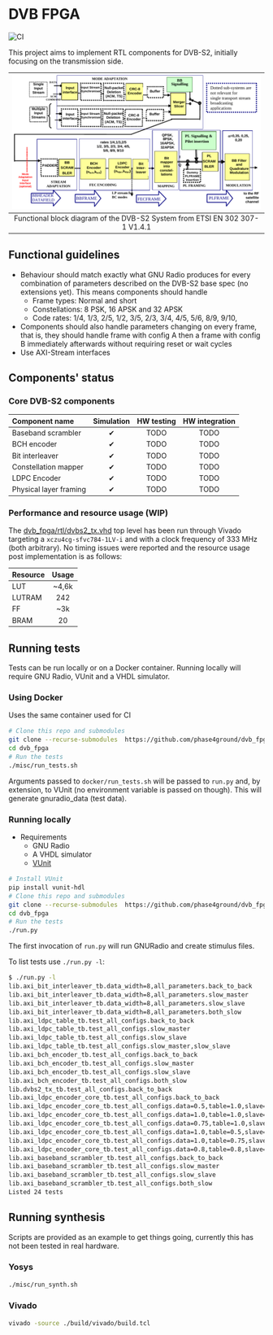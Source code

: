 # DVB FPGA

![CI](https://github.com/phase4ground/dvb_fpga/workflows/Continuous%20integration/badge.svg)

This project aims to implement RTL components for DVB-S2, initially focusing on
the transmission side.

| ![System architecture](misc/system_architecture.png)                        |
| :---:                                                                       |
| Functional block diagram of the DVB-S2 System from ETSI EN 302 307-1 V1.4.1 |

## Functional guidelines

* Behaviour should match exactly what GNU Radio produces for every combination of
  parameters described on the DVB-S2 base spec (no extensions yet). This means
  components should handle
  * Frame types: Normal and short
  * Constellations: 8 PSK, 16 APSK and 32 APSK
  * Code rates: 1/4, 1/3, 2/5, 1/2, 3/5, 2/3, 3/4, 4/5, 5/6, 8/9, 9/10,
* Components should also handle parameters changing on every frame, that is, they
  should handle frame with config A then a frame with config B immediately
  afterwards without requiring reset or wait cycles
* Use AXI-Stream interfaces

## Components' status

<!-- Definitions of each development stage: -->

<!-- * Simulation -->
<!--   * Data must match GNU Radio's output -->
<!--   * **Back to back data:** check no bubbles are inserted -->
<!--   * **Slow reader:** check that AXI backpressure works as expected -->
<!--   * **Slow writer:** check that output data is throttled correctly -->
<!--   * **Slow write and reader:** check AXI handshaking works as expected -->
<!-- * Hardware testing -->
<!--   * Check components is synthesized/implemented as expected by EDA tools -->
<!--   * Check for possible timing issues (too many logic levels, unintended latches, -->
<!--     etc) -->
<!--   [> * Still TBD. Basic idea is to stream data in/out via PCIe or DDR where the host <] -->
<!--   [>   compares the actual and the expected results <] -->
<!--   [> * Might be interesting to have a generic GNU Radio to PCIe bridge so that one <] -->
<!--   [>   could offload create a block diagram on GRC and run parts of it on a real <] -->
<!--   [>   card <] -->
<!-- * Hardware integration -->
<!--   * Same as hardware testing but chaining components together to check it handles -->
<!--     multiple configs as expected -->
<!--   * Check that timing constraints are met when components are used together -->

### Core DVB-S2 components

| Component name         | Simulation | HW testing | HW integration |
| :---                   | :---:      | :--:       | :--:           |
| Baseband scrambler     | ✔          | TODO       | TODO           |
| BCH encoder            | ✔          | TODO       | TODO           |
| Bit interleaver        | ✔          | TODO       | TODO           |
| Constellation mapper   | ✔          | TODO       | TODO           |
| LDPC Encoder           | ✔          | TODO       | TODO           |
| Physical layer framing | ✔          | TODO       | TODO           |

### Performance and resource usage (WIP)

The [dvb_fpga/rtl/dvbs2_tx.vhd](https://github.com/phase4ground/dvb_fpga/blob/master/rtl/dvbs2_tx.vhd)
top level has been run through Vivado targeting a `xczu4cg-sfvc784-1LV-i` and
with a clock frequency of 333 MHz (both arbitrary). No timing issues were
reported and the resource usage post implementation is as follows:

| Resource | Usage |
| :---     | :--:  |
| LUT      | ~4,6k |
| LUTRAM   | 242   |
| FF       | ~3k   |
| BRAM     | 20    |

## Running tests

Tests can be run locally or on a Docker container. Running locally will require
GNU Radio, VUnit and a VHDL simulator.

### Using Docker

Uses the same container used for CI

```sh
# Clone this repo and submodules
git clone --recurse-submodules  https://github.com/phase4ground/dvb_fpga
cd dvb_fpga
# Run the tests
./misc/run_tests.sh
```

Arguments passed to `docker/run_tests.sh` will be passed to `run.py` and, by
extension, to VUnit (no environment variable is passed on though). This will
generate gnuradio_data (test data).

### Running locally

* Requirements
  * GNU Radio
  * A VHDL simulator
  * [VUnit][vunit]

```sh
# Install VUnit
pip install vunit-hdl
# Clone this repo and submodules
git clone --recurse-submodules  https://github.com/phase4ground/dvb_fpga
cd dvb_fpga
# Run the tests
./run.py
```

The first invocation of `run.py` will run GNURadio and create stimulus files.

To list tests use `./run.py -l`:

```sh
$ ./run.py -l
lib.axi_bit_interleaver_tb.data_width=8,all_parameters.back_to_back
lib.axi_bit_interleaver_tb.data_width=8,all_parameters.slow_master
lib.axi_bit_interleaver_tb.data_width=8,all_parameters.slow_slave
lib.axi_bit_interleaver_tb.data_width=8,all_parameters.both_slow
lib.axi_ldpc_table_tb.test_all_configs.back_to_back
lib.axi_ldpc_table_tb.test_all_configs.slow_master
lib.axi_ldpc_table_tb.test_all_configs.slow_slave
lib.axi_ldpc_table_tb.test_all_configs.slow_master,slow_slave
lib.axi_bch_encoder_tb.test_all_configs.back_to_back
lib.axi_bch_encoder_tb.test_all_configs.slow_master
lib.axi_bch_encoder_tb.test_all_configs.slow_slave
lib.axi_bch_encoder_tb.test_all_configs.both_slow
lib.dvbs2_tx_tb.test_all_configs.back_to_back
lib.axi_ldpc_encoder_core_tb.test_all_configs.back_to_back
lib.axi_ldpc_encoder_core_tb.test_all_configs.data=0.5,table=1.0,slave=1.0
lib.axi_ldpc_encoder_core_tb.test_all_configs.data=1.0,table=1.0,slave=0.5
lib.axi_ldpc_encoder_core_tb.test_all_configs.data=0.75,table=1.0,slave=0.75
lib.axi_ldpc_encoder_core_tb.test_all_configs.data=1.0,table=0.5,slave=1.0
lib.axi_ldpc_encoder_core_tb.test_all_configs.data=1.0,table=0.75,slave=0.75
lib.axi_ldpc_encoder_core_tb.test_all_configs.data=0.8,table=0.8,slave=0.8
lib.axi_baseband_scrambler_tb.test_all_configs.back_to_back
lib.axi_baseband_scrambler_tb.test_all_configs.slow_master
lib.axi_baseband_scrambler_tb.test_all_configs.slow_slave
lib.axi_baseband_scrambler_tb.test_all_configs.both_slow
Listed 24 tests
```

## Running synthesis

Scripts are provided as an example to get things going, currently this has not
been tested in real hardware.

### Yosys

```sh
./misc/run_synth.sh
```

### Vivado

```sh
vivado -source ./build/vivado/build.tcl
```

[vunit]: https://vunit.github.io/
[issue_1]: https://github.com/phase4ground/dvb_fpga/issues/1
